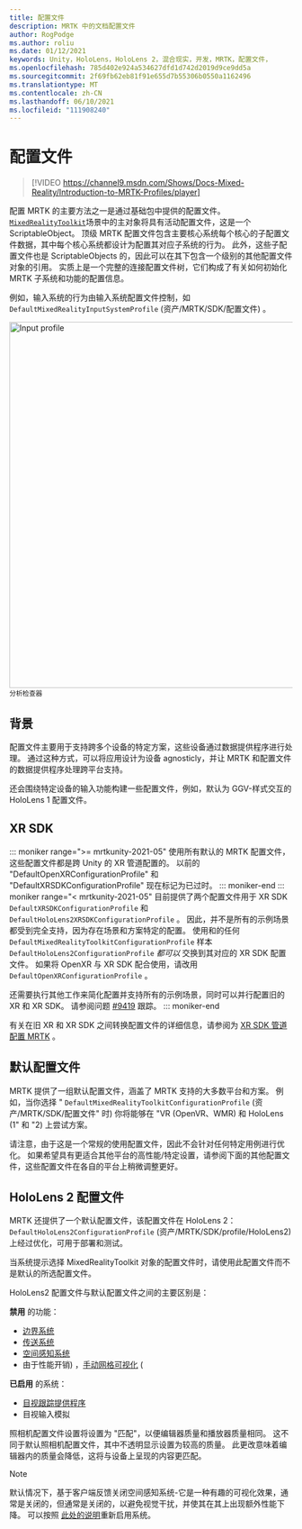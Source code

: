 ```yaml
---
title: 配置文件
description: MRTK 中的文档配置文件
author: RogPodge
ms.author: roliu
ms.date: 01/12/2021
keywords: Unity，HoloLens，HoloLens 2，混合现实，开发，MRTK，配置文件，
ms.openlocfilehash: 785d402e924a534627dfd1d742d2019d9ce9dd5a
ms.sourcegitcommit: 2f69fb62eb81f91e655d7b55306b0550a1162496
ms.translationtype: MT
ms.contentlocale: zh-CN
ms.lasthandoff: 06/10/2021
ms.locfileid: "111908240"
---
```

# <a name="profiles"></a>配置文件

> [!VIDEO https://channel9.msdn.com/Shows/Docs-Mixed-Reality/Introduction-to-MRTK-Profiles/player]

配置 MRTK 的主要方法之一是通过基础包中提供的配置文件。 [`MixedRealityToolkit`](xref:Microsoft.MixedReality.Toolkit.MixedRealityToolkit)场景中的主对象将具有活动配置文件，这是一个 ScriptableObject。 顶级 MRTK 配置文件包含主要核心系统每个核心的子配置文件数据，其中每个核心系统都设计为配置其对应子系统的行为。 此外，这些子配置文件也是 ScriptableObjects 的，因此可以在其下包含一个级别的其他配置文件对象的引用。 实质上是一个完整的连接配置文件树，它们构成了有关如何初始化 MRTK 子系统和功能的配置信息。

例如，输入系统的行为由输入系统配置文件控制，如 `DefaultMixedRealityInputSystemProfile` (资产/MRTK/SDK/配置文件) 。

<img src="../images/profiles/input_profile.png" width="650px" alt="Input profile" style="display:block;">
<sup>分析检查器</sup>

## <a name="background"></a>背景

配置文件主要用于支持跨多个设备的特定方案，这些设备通过数据提供程序进行处理。 通过这种方式，可以将应用设计为设备 agnosticly，并让 MRTK 和配置文件的数据提供程序处理跨平台支持。

还会围绕特定设备的输入功能构建一些配置文件，例如，默认为 GGV-样式交互的 HoloLens 1 配置文件。

## <a name="xr-sdk"></a>XR SDK

::: moniker range=">= mrtkunity-2021-05"
使用所有默认的 MRTK 配置文件，这些配置文件都是跨 Unity 的 XR 管道配置的。 以前的 "DefaultOpenXRConfigurationProfile" 和 "DefaultXRSDKConfigurationProfile" 现在标记为已过时。
::: moniker-end
::: moniker range="< mrtkunity-2021-05"
目前提供了两个配置文件用于 XR SDK `DefaultXRSDKConfigurationProfile` 和 `DefaultHoloLens2XRSDKConfigurationProfile` 。 因此，并不是所有的示例场景都受到完全支持，因为存在场景和方案特定的配置。 使用和的任何 `DefaultMixedRealityToolkitConfigurationProfile` 样本 `DefaultHoloLens2ConfigurationProfile` _都可以_ 交换到其对应的 XR SDK 配置文件。 如果将 OpenXR 与 XR SDK 配合使用，请改用 `DefaultOpenXRConfigurationProfile` 。

还需要执行其他工作来简化配置并支持所有的示例场景，同时可以并行配置旧的 XR 和 XR SDK。 请参阅问题 [#9419](https://github.com/microsoft/MixedRealityToolkit-Unity/issues/9419) 跟踪。
::: moniker-end

有关在旧 XR 和 XR SDK 之间转换配置文件的详细信息，请参阅为 [XR SDK 管道配置 MRTK](../../configuration/getting-started-with-mrtk-and-xrsdk.md#configuring-mrtk-for-the-xr-sdk-pipeline) 。

## <a name="default-profile"></a>默认配置文件

MRTK 提供了一组默认配置文件，涵盖了 MRTK 支持的大多数平台和方案。 例如，当你选择 " `DefaultMixedRealityToolkitConfigurationProfile` (资产/MRTK/SDK/配置文件" 时) 你将能够在 "VR (OpenVR、WMR) 和 HoloLens (1" 和 "2) 上尝试方案。

请注意，由于这是一个常规的使用配置文件，因此不会针对任何特定用例进行优化。 如果希望具有更适合其他平台的高性能/特定设置，请参阅下面的其他配置文件，这些配置文件在各自的平台上稍微调整更好。

## <a name="hololens-2-profile"></a>HoloLens 2 配置文件

MRTK 还提供了一个默认配置文件，该配置文件在 HoloLens 2： `DefaultHoloLens2ConfigurationProfile` (资产/MRTK/SDK/profile/HoloLens2) 上经过优化，可用于部署和测试。

当系统提示选择 MixedRealityToolkit 对象的配置文件时，请使用此配置文件而不是默认的所选配置文件。

HoloLens2 配置文件与默认配置文件之间的主要区别是：

**禁用** 的功能：

- [边界系统](../boundary/boundary-system-getting-started.md)
- [传送系统](../teleport-system/teleport-system.md)
- [空间感知系统](../spatial-awareness/spatial-awareness-getting-started.md)
- 由于性能开销) ，[手动网格可视化](../input/hand-tracking.md) (

**已启用** 的系统：

- [目视跟踪提供程序](../input/eye-tracking/eye-tracking-main.md)
- 目视输入模拟

照相机配置文件设置将设置为 "匹配"，以便编辑器质量和播放器质量相同。 这不同于默认照相机配置文件，其中不透明显示设置为较高的质量。 此更改意味着编辑器内的质量会降低，这将与设备上呈现的内容更匹配。

> [!NOTE]
> 默认情况下，基于客户端反馈关闭空间感知系统-它是一种有趣的可视化效果，通常是关闭的，但通常是关闭的，以避免视觉干扰，并使其在其上出现额外性能下降。 可以按照 [此处的说明](../spatial-awareness/spatial-awareness-getting-started.md)重新启用系统。
